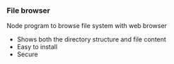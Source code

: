 ### File browser
Node program to browse file system with web browser
* Shows both the directory structure and file content
* Easy to install
* Secure
